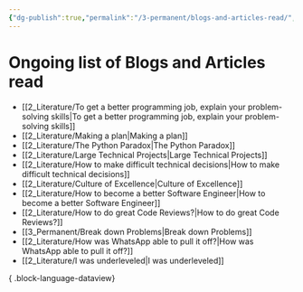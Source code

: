 ```yaml
---
{"dg-publish":true,"permalink":"/3-permanent/blogs-and-articles-read/","created":"2023-09-08T07:08:36.492-05:00","updated":"2023-09-08T07:09:46.497-05:00"}
---
```


# Ongoing list of Blogs and Articles read
- [[2_Literature/To get a better programming job, explain your problem-solving skills\|To get a better programming job, explain your problem-solving skills]]
- [[2_Literature/Making a plan\|Making a plan]]
- [[2_Literature/The Python Paradox\|The Python Paradox]]
- [[2_Literature/Large Technical Projects\|Large Technical Projects]]
- [[2_Literature/How to make difficult technical decisions\|How to make difficult technical decisions]]
- [[2_Literature/Culture of Excellence\|Culture of Excellence]]
- [[2_Literature/How to become a better Software Engineer\|How to become a better Software Engineer]]
- [[2_Literature/How to do great Code Reviews?\|How to do great Code Reviews?]]
- [[3_Permanent/Break down Problems\|Break down Problems]]
- [[2_Literature/How was WhatsApp able to pull it off?\|How was WhatsApp able to pull it off?]]
- [[2_Literature/I was underleveled\|I was underleveled]]

{ .block-language-dataview}